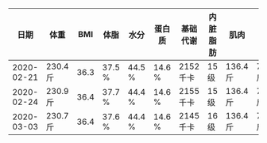 |日期|体重|BMI|体脂|水分|蛋白质|基础代谢|内脏脂肪|肌肉|骨重|身体年龄|
|---|---|---|---|---|---|---|---|---|---|---|
|2020-02-21|230.4 斤|36.3|37.5 %|44.5 %|14.6 %|2152 千卡|15 级|136.4 斤|7.2 斤|65 岁|
|2020-02-24|230.9 斤|36.4|37.7 %|44.4 %|14.6 %|2155 千卡|15 级|136.4 斤|7.2 斤|66 岁|
|2020-03-03|230.7 斤|36.4|37.6 %|44.4 %|14.6 %|2145 千卡|16 级|136.4 斤|7.2 斤|66 岁|
